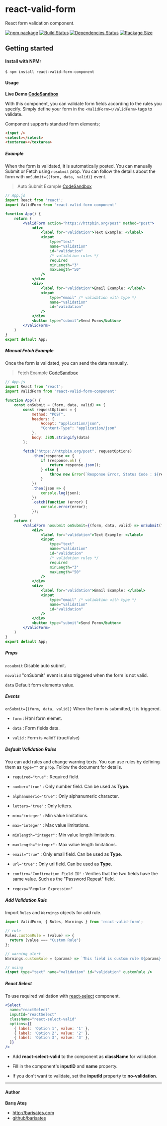 # react-valid-form
React form validation component.

[![npm package][npm-image]][npm-url]
[![Build Status][travis-image]][travis-url]
[![Dependencies Status][david-image]][david-url]
[![Package Size][bundlephobia-image]][bundlephobia-url]

## Getting started

#### Install with NPM:

```
$ npm install react-valid-form-component
```

#### Usage

**Live Demo [CodeSandbox](https://codesandbox.io/s/react-valid-form-9fkx7 "CodeSandbox")**

With this component, you can validate form fields according to the rules you specify. Simply define your form in the ```<ValidForm></ValidForm>``` tags to validate.

Component supports standard form elements;
```html
<input />
<select></select>
<textarea></textarea>
```

##### Example

When the form is validated, it is automatically posted. You can manually Submit or Fetch using ```nosubmit``` prop.
You can follow the details about the form with ```onSubmit={(form, data, valid)}``` event.

> Auto Submit Example [CodeSandbox](https://codesandbox.io/s/auto-submit-example-9zdpi "CodeSandbox")

```jsx
// App.js
import React from 'react';
import ValidForm from 'react-valid-form-component'

function App() {
    return (
        <ValidForm action="https://httpbin.org/post" method="post">
            <div>
                <label for="validation">Text Example: </label>
                <input
                    type="text"
                    name="validation"
                    id="validation"
                    /* validation rules */
                    required
                    minLength="3"
                    maxLength="50"
                />
            </div>
            <div>
                <label for="validation">Email Example: </label>
                <input
                    type="email" /* validation with type */
                    name="validation"
                    id="validation"
                />
            </div>
            <button type="submit">Send Form</button>
        </ValidForm>
    )
}
export default App;
```

##### Manual Fetch Example

Once the form is validated, you can send the data manually.

> Fetch Example [CodeSandbox](https://codesandbox.io/s/fetch-example-4kqoy "CodeSandbox")

```jsx
// App.js
import React from 'react';
import ValidForm from 'react-valid-form-component'

function App() {
    const onSubmit = (form, data, valid) => {
        const requestOptions = {
            method: "POST",
            headers: {
                Accept: "application/json",
                "Content-Type": "application/json"
            },
            body: JSON.stringify(data)
        };

        fetch("https://httpbin.org/post", requestOptions)
            .then(response => {
                if (response.ok) {
                    return response.json();
                } else {
                    throw new Error(`Response Error, Status Code : ${response.status}`);
                }
            })
            .then(json => {
                console.log(json);
            })
            .catch(function (error) {
                console.error(error);
            });
    }
    return (
        <ValidForm nosubmit onSubmit={(form, data, valid) => onSubmit(form, data, valid)}>
            <div>
                <label for="validation">Text Example: </label>
                <input
                    type="text"
                    name="validation"
                    id="validation"
                    /* validation rules */
                    required
                    minLength="3"
                    maxLength="50"
                />
            </div>
            <div>
                <label for="validation">Email Example: </label>
                <input
                    type="email" /* validation with type */
                    name="validation"
                    id="validation"
                />
            </div>
            <button type="submit">Send Form</button>
        </ValidForm>
    )
}
export default App;
```
##### Props

```nosubmit``` Disable auto submit.

```novalid``` "onSubmit" event is also triggered when the form is not valid.

```data``` Default form elements value.

##### Events
```onSubmit={(form, data, valid)}``` When the form is submitted, it is triggered.

- ```form``` : Html form elemet.

- ```data``` : Form fields data.

- ```valid``` : Form is valid? (true/false)

##### Default Validation Rules

You can add rules and change warning texts. You can use rules by defining them as ```type=""``` or ```prop```. Follow the document for details.

- ```required="true"``` : Required field. 

- ```number="true"``` : Only number field. Can be used as **Type**.

- ```alphanumeric="true"``` : Only alphanumeric character.

- ```letters="true"``` : Only letters.

- ```min="integer"``` : Min value limitations.

- ```max="integer"``` :  Max value limitations.

- ```minlength="integer"``` : Min value length limitations.

- ```maxlength="integer"``` : Max value length limitations.

- ```email="true"``` : Only email field. Can be used as **Type**.

- ```url="true"``` : Only url field. Can be used as **Type**.

- ```confirm="Confirmation Field ID"``` : Verifies that the two fields have the same value. Such as the "Password Repeat" field.

- ```regexp="Regular Expression"```

##### Add Validation Rule

Import ```Rules``` and ```Warnings``` objects for add rule.

```jsx
import ValidForm, { Rules, Warnings } from 'react-valid-form';

// rule
Rules.customRule = (value) => {
  return (value === "Custom Rule")
};

// warning alert
Warnings.customRule = (params) => `This field is custom rule ${params}.`

// using
<input type="text" name="validation" id="validation" customRule />
```
##### React Select
To use required validation with [react-select](https://github.com/jedwatson/react-select "react-select") component.

```jsx
<Select
  name="reactSelect"
  inputId="reactSelect"
  className="react-select-valid"
  options={[
    { label: 'Option 1', value: '1' },
    { label: 'Option 2', value: '2' },
    { label: 'Option 3', value: '3' },
  ]}
/>
```
- Add **react-select-valid** to the component as **className** for validation.
- Fill in the component's **inputID** and **name** property.

- If you don't want to validate, set the **inputId** property to **no-validation**.

------------
#### Author

**Barış Ateş**
 - http://barisates.com
 - [github/barisates](https://github.com/barisates "github/barisates")

[npm-image]:https://img.shields.io/npm/v/react-valid-form-component.svg
[npm-url]:https://www.npmjs.com/package/react-valid-form-component
[travis-image]:https://travis-ci.org/barisates/react-valid-form.svg?branch=master
[travis-url]:https://travis-ci.org/barisates/react-valid-form
[david-image]:https://david-dm.org/barisates/react-valid-form.svg
[david-url]:https://david-dm.org/barisates/react-valid-form
[bundlephobia-image]:https://badgen.net/bundlephobia/minzip/react-valid-form-component
[bundlephobia-url]:https://bundlephobia.com/result?p=react-valid-form-component